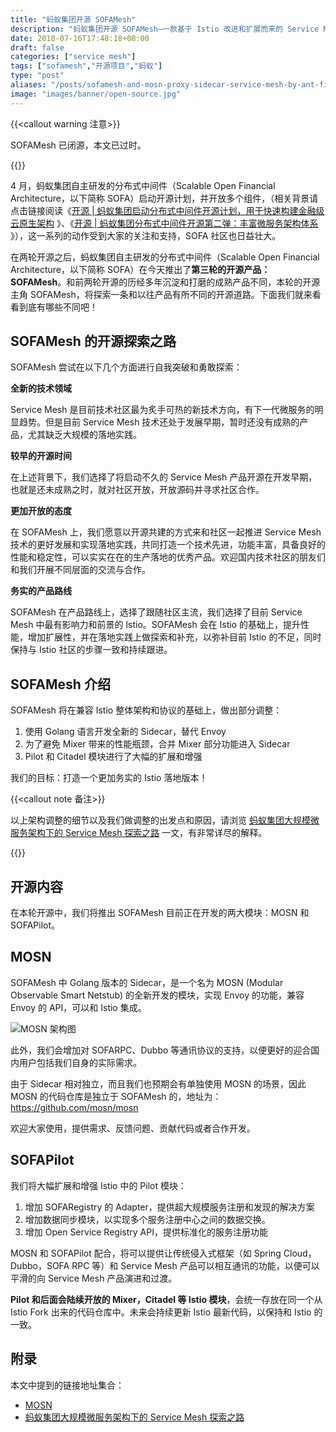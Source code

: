 ```yaml
---
title: "蚂蚁集团开源 SOFAMesh"
description: "蚂蚁集团开源 SOFAMesh—一款基于 Istio 改进和扩展而来的 Service Mesh 大规模落地实践方案。"
date: 2018-07-16T17:48:18+08:00
draft: false
categories: ["service mesh"]
tags: ["sofamesh","开源项目","蚂蚁"]
type: "post"
aliases: "/posts/sofamesh-and-mosn-proxy-sidecar-service-mesh-by-ant-financial"
image: "images/banner/open-source.jpg"
---
```


{{<callout warning 注意>}}

SOFAMesh 已闭源，本文已过时。

{{</callout>}}

4 月，蚂蚁集团自主研发的分布式中间件（Scalable Open Financial Architecture，以下简称 SOFA）启动开源计划，并开放多个组件，（相关背景请点击链接阅读《[开源 | 蚂蚁集团启动分布式中间件开源计划，用于快速构建金融级云原生架构](http://mp.weixin.qq.com/s?__biz=MzI0Nzc3MTQyMw==&mid=2247484729&idx=1&sn=0d8dbee2739fb0eef3e4ad699661fd13&chksm=e9abbd49dedc345fd5d6898fd1989710f249d6386bf3d52ae1603365a4a1c3696538bc8b9a8f&scene=21#wechat_redirect) 》、《[开源 | 蚂蚁集团分布式中间件开源第二弹：丰富微服务架构体系](http://mp.weixin.qq.com/s?__biz=MzI0Nzc3MTQyMw==&mid=2247485026&idx=1&sn=0a367bc67d5fe3a268e3715b17e020ab&chksm=e9abbe12dedc370489102d9307b832457891fdb0530eec5c35c0fb82bc2a3e6dbbc7db8436c4&scene=21#wechat_redirect) 》），这一系列的动作受到大家的关注和支持，SOFA 社区也日益壮大。

在两轮开源之后，蚂蚁集团自主研发的分布式中间件（Scalable Open Financial Architecture，以下简称 SOFA）在今天推出了**第三轮的开源产品：SOFAMesh**。和前两轮开源的历经多年沉淀和打磨的成熟产品不同，本轮的开源主角 SOFAMesh，将探索一条和以往产品有所不同的开源道路。下面我们就来看看到底有哪些不同吧！

## SOFAMesh 的开源探索之路

SOFAMesh 尝试在以下几个方面进行自我突破和勇敢探索：

**全新的技术领域**

Service Mesh 是目前技术社区最为炙手可热的新技术方向，有下一代微服务的明显趋势。但是目前 Service Mesh 技术还处于发展早期，暂时还没有成熟的产品，尤其缺乏大规模的落地实践。

**较早的开源时间**

在上述背景下，我们选择了将启动不久的 Service Mesh 产品开源在开发早期，也就是还未成熟之时，就对社区开放，开放源码并寻求社区合作。

**更加开放的态度**

在 SOFAMesh 上，我们愿意以开源共建的方式来和社区一起推进 Service Mesh 技术的更好发展和实现落地实践，共同打造一个技术先进，功能丰富，具备良好的性能和稳定性，可以实实在在的生产落地的优秀产品。欢迎国内技术社区的朋友们和我们开展不同层面的交流与合作。

**务实的产品路线**

SOFAMesh 在产品路线上，选择了跟随社区主流，我们选择了目前 Service Mesh 中最有影响力和前景的 Istio。SOFAMesh 会在 Istio 的基础上，提升性能，增加扩展性，并在落地实践上做探索和补充，以弥补目前 Istio 的不足，同时保持与 Istio 社区的步骤一致和持续跟进。

## SOFAMesh 介绍

SOFAMesh 将在兼容 Istio 整体架构和协议的基础上，做出部分调整：

1. 使用 Golang 语言开发全新的 Sidecar，替代 Envoy
2. 为了避免 Mixer 带来的性能瓶颈，合并 Mixer 部分功能进入 Sidecar
3. Pilot 和 Citadel 模块进行了大幅的扩展和增强

我们的目标：打造一个更加务实的 Istio 落地版本！

{{<callout note 备注>}}

以上架构调整的细节以及我们做调整的出发点和原因，请浏览 [蚂蚁集团大规模微服务架构下的 Service Mesh 探索之路](http://www.servicemesher.com/blog/the-way-to-service-mesh-in-ant-financial/) 一文，有非常详尽的解释。

{{</callout>}}

## 开源内容

在本轮开源中，我们将推出 SOFAMesh 目前正在开发的两大模块：MOSN 和 SOFAPilot。

## MOSN

SOFAMesh 中 Golang 版本的 Sidecar，是一个名为 MOSN (Modular Observable Smart Netstub) 的全新开发的模块，实现 Envoy 的功能，兼容 Envoy 的 API，可以和 Istio 集成。

![MOSN 架构图](mosn-with-service-mesh.png)

此外，我们会增加对 SOFARPC、Dubbo 等通讯协议的支持，以便更好的迎合国内用户包括我们自身的实际需求。

由于 Sidecar 相对独立，而且我们也预期会有单独使用 MOSN 的场景，因此 MOSN 的代码仓库是独立于 SOFAMesh 的，地址为：https://github.com/mosn/mosn

欢迎大家使用，提供需求、反馈问题、贡献代码或者合作开发。

## SOFAPilot

我们将大幅扩展和增强 Istio 中的 Pilot 模块：

1. 增加 SOFARegistry 的 Adapter，提供超大规模服务注册和发现的解决方案
2. 增加数据同步模块，以实现多个服务注册中心之间的数据交换。
3. 增加 Open Service Registry API，提供标准化的服务注册功能

MOSN 和 SOFAPilot 配合，将可以提供让传统侵入式框架（如 Spring Cloud，Dubbo，SOFA RPC 等）和 Service Mesh 产品可以相互通讯的功能，以便可以平滑的向 Service Mesh 产品演进和过渡。

**Pilot 和后面会陆续开放的 Mixer，Citadel 等 Istio 模块**，会统一存放在同一个从 Istio Fork 出来的代码仓库中。未来会持续更新 Istio 最新代码，以保持和 Istio 的一致。

## 附录

本文中提到的链接地址集合：

- [MOSN](https://github.com/mosn/mosn)
- [蚂蚁集团大规模微服务架构下的 Service Mesh 探索之路](https://www.servicemesher.com/blog/the-way-to-service-mesh-in-ant-financial/)
